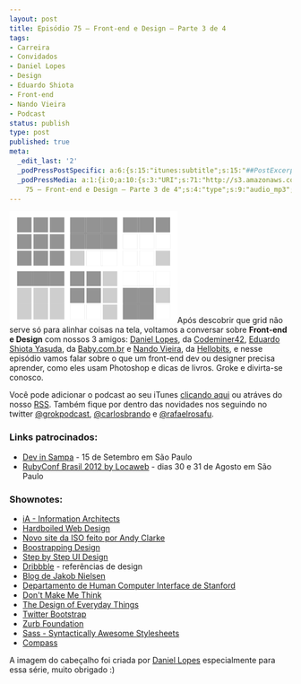 ```yaml
---
layout: post
title: Episódio 75 – Front-end e Design – Parte 3 de 4
tags:
- Carreira
- Convidados
- Daniel Lopes
- Design
- Eduardo Shiota
- Front-end
- Nando Vieira
- Podcast
status: publish
type: post
published: true
meta:
  _edit_last: '2'
  _podPressPostSpecific: a:6:{s:15:"itunes:subtitle";s:15:"##PostExcerpt##";s:14:"itunes:summary";s:15:"##PostExcerpt##";s:15:"itunes:keywords";s:17:"##WordPressCats##";s:13:"itunes:author";s:10:"##Global##";s:15:"itunes:explicit";s:7:"Default";s:12:"itunes:block";s:7:"Default";}
  _podPressMedia: a:1:{i:0;a:10:{s:3:"URI";s:71:"http://s3.amazonaws.com/grokpodcast/grokpodcast-75-front-end-design.mp3";s:5:"title";s:52:"Episódio
    75 – Front-end e Design – Parte 3 de 4";s:4:"type";s:9:"audio_mp3";s:4:"size";s:8:"16791219";s:8:"duration";s:5:"34:58";s:12:"previewImage";s:77:"http://grokpodcast.com/wp-content/plugins/podpress/images/vpreview_center.png";s:10:"dimensionW";s:1:"0";s:10:"dimensionH";s:1:"0";s:3:"rss";s:2:"on";s:4:"atom";s:2:"on";}}
---
```

<img class="alignleft size-medium wp-image-305" title="Grids" src="/images/2012/08/grid.png" alt="" width="300" height="200" />Após descobrir que grid não serve só para alinhar coisas na tela, voltamos a conversar sobre <strong>Front-end e Design</strong> com nossos 3 amigos: <a href="https://twitter.com/#!/danielvlopes" target="_blank">Daniel Lopes</a>, da <a href="http://codeminer42.com" target="_blank">Codeminer42</a>, <a href="https://twitter.com/#!/shiota" target="_blank">Eduardo Shiota Yasuda</a>, da <a href="http://baby.com.br" target="_blank">Baby.com.br</a> e <a href="https://twitter.com/#!/fnando" target="_blank">Nando Vieira</a>, da <a href="http://hellobits.com/" target="_blank">Hellobits</a>, e nesse episódio vamos falar sobre o que um front-end dev ou designer precisa aprender, como eles usam Photoshop e dicas de livros. Groke e divirta-se conosco.

Você pode adicionar o podcast ao seu iTunes <a href="http://itunes.apple.com/us/podcast/grok-podcast/id393122038" target="_blank">clicando aqui</a> ou atráves do nosso <a href="http://grokpodcast.com/feed/" target="_blank">RSS</a>. Também fique por dentro das novidades nos seguindo no twitter <a href="http://twitter.com/GrokPodcast" target="_blank">@grokpodcast</a>, <a href="http://twitter.com/#!/carlosbrando" target="_blank">@carlosbrando</a> e <a href="http://twitter.com/#!/rafaelrosafu" target="_blank">@rafaelrosafu</a>.

<h3>Links patrocinados:</h3>
<ul>
	<li><a href="http://devinsampa.com.br/" target="_blank">Dev in Sampa</a> - 15 de Setembro em São Paulo</li>
	<li><a href="http://rubyconf.com.br" target="_blank">RubyConf Brasil 2012 by Locaweb</a> - dias 30 e 31 de Agosto em São Paulo</li>
</ul>
<h3>Shownotes:</h3>
<ul>
	<li><a href="http://informationarchitects.net" target="_blank">iA - Information Architects</a></li>
	<li><a href="http://hardboiledwebdesign.com/" target="_blank">Hardboiled Web Design</a></li>
	<li><a href="http://www.stuffandnonsense.co.uk/blog/about/say_hello_to_the_new_iso" target="_blank">Novo site da ISO feito por Andy Clarke</a></li>
	<li><a href="http://bootstrappingdesign.com/" target="_blank">Boostrapping Design</a></li>
	<li><a href="http://sachagreif.com/ebook/" target="_blank">Step by Step UI Design</a></li>
	<li><a href="http://dribbble.com/" target="_blank">Dribbble</a> - referências de design</li>
	<li><a href="http://www.useit.com/" target="_blank">Blog de Jakob Nielsen</a></li>
	<li><a href="http://hci.stanford.edu/" target="_blank">Departamento de Human Computer Interface de Stanford</a></li>
	<li><a href="http://www.amazon.com/Think-Common-Sense-Approach-Usability/dp/0789723107" target="_blank">Don't Make Me Think</a></li>
	<li><a href="http://www.amazon.com/Design-Everyday-Things-Donald-Norman/dp/1452634122" target="_blank">The Design of Everyday Things</a></li>
	<li><a href="http://twitter.github.com/bootstrap/" target="_blank">Twitter Bootstrap</a></li>
	<li><a href="http://foundation.zurb.com/" target="_blank">Zurb Foundation</a></li>
	<li><a href="http://sass-lang.com/" target="_blank">Sass - Syntactically Awesome Stylesheets</a></li>
	<li><a href="http://compass-style.org/" target="_blank">Compass</a></li>
</ul>

<h7>A imagem do cabeçalho foi criada por <a href="https://twitter.com/#!/danielvlopes" target="_blank">Daniel Lopes</a> especialmente para essa série, muito obrigado :)</h7>
